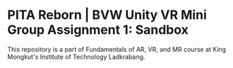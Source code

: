 # PITA Reborn | BVW Unity VR Mini Group Assignment 1: Sandbox
This repository is a part of Fundamentals of AR, VR, and MR course at King Mongkut's Institute of Technology Ladkrabang.
